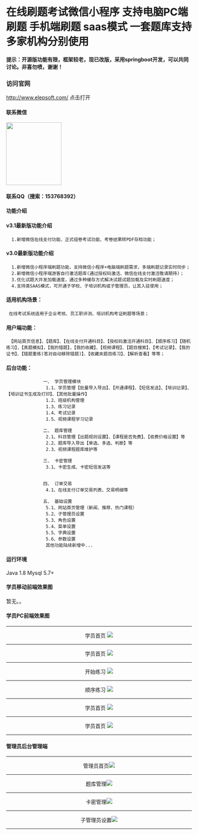 # 在线刷题考试微信小程序 支持电脑PC端刷题 手机端刷题  saas模式 一套题库支持多家机构分别使用

#### 提示：开源版功能有限，框架较老，现已改版，采用springboot开发，可以共同讨论。非喜勿喷，谢谢！
### 访问官网
<a href="http://www.elepsoft.com/" target="_blank">http://www.elepsoft.com/ 点击打开</a>

#### 联系微信
<div align="left"> <img src="screenshots/wx.png" width = 150 height = 170></div>

#### 联系QQ（搜索：153768392）

#### 功能介绍

#### v3.1最新版功能介绍
      1.新增微信在线支付功能、正式组卷考试功能、考卷结果转PDF存档功能；
      
#### v3.0最新版功能介绍
      1.新增微信小程序端刷题功能，支持微信小程序+电脑端刷题需求，多端刷题记录实时同步；
      2.新增微信小程序端游客自行激活题库(通过授权码激活、微信在线支付激活敬请期待)；
      3.优化试题大并发加载速度，通过多种缓存方式解决试题试题加载及实时刷题速度；
      4.支持类SAAS模式，可开通子学校、子培训机构或子管理员，让其入驻使用；

#### 适用机构场景：
     在线考试系统适用于企业考核、员工职评测、培训机构考证刷题等场景；

#### 用户端功能：
     【网站首页信息】、【题库】、【在线支付开通科目】、【授权码激活开通科目】、【顺序练习】【随机练习】，【真题模拟】，【我的错题】，【我的收藏】、【视频课程】、【题目搜索】、【考试记录】、【我的证书】、【错题重练(答对自动移除错题)】、【收藏夹题目练习】、【解析查看】等等；

#### 后台功能：
                  一、 学员管理模块
                   1.1、学员管理【批量导入导出】、【开通课程】、【短信发送】、【培训记录】、【培训证书生成及打印】、【其他批量操作】
                   1.2、班级机构管理 
                   1.3、练习记录 
                   1.4、考试记录 
                   1.5、视频课程学习记录 

                  二、 题库管理
                   2.1、科目管理【出题规则设置】、【课程是否免费】、【收费价格设置】等
                   2.2、题库导入导出【单选、多选、判断】等
                   2.3、视频课程题库维护等

                  三、 卡密管理
                   3.1、卡密生成、卡密短信发送等


                  四、 订单交易
                   4.1、在线支付订单交易列表、交易明细等
 
                  五、 基础设置
                   5.1、网站首页管理（新闻、推荐、热门课程）
                   5.2、子管理员设置
                   5.3、角色设置
                   5.4、菜单设置
                   5.5、字典设置
                   5.6、参数设置
                   其他功能陆续新增中...


#### 运行环境

Java 1.8
Mysql 5.7+


#### 学员移动前端效果图

暂无。。

#### 学员PC前端效果图
<hr/>
<div align="center">学员首页 <img src="screenshots2/pc-x1.png" /></div><hr/>
<div align="center">学员首页 <img src="screenshots2/pc-x2.png" /></div><hr/>
<div align="center">开始练习 <img src="screenshots2/pc-x3.png" /></div><hr/>
<div align="center">顺序练习 <img src="screenshots2/pc-x4.png" /></div><hr/>
<div align="center">学员首页 <img src="screenshots2/pc-x5.png" /></div><hr/>
<div align="center">学员首页 <img src="screenshots2/pc-x6.png" /></div><hr/>

#### 管理员后台管理端
<hr/>
<div align="center">管理员首页<img src="screenshots2/pc-h1.png" /> </div>
<hr/>
<div align="center">题库管理<img src="screenshots2/pc-h2.png" /> </div>
<hr/>
<div align="center">卡密管理<img src="screenshots2/pc-h3.png" /> </div>
<hr/>
<div align="center">子管理员设置<img src="screenshots2/pc-h4.png" /> </div>
<hr/>
